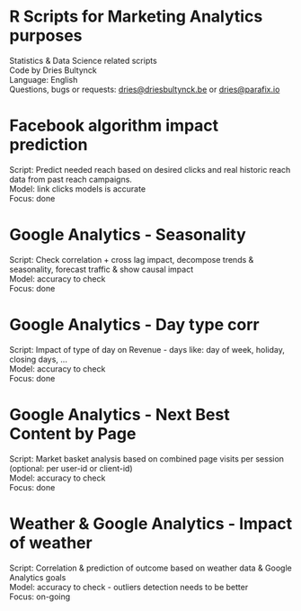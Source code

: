 # R Scripts for Marketing Analytics purposes
Statistics & Data Science related scripts
<br>Code by Dries Bultynck
<br>Language: English
<br>Questions, bugs or requests: dries@driesbultynck.be or dries@parafix.io

# Facebook algorithm impact prediction
Script: Predict needed reach based on desired clicks and real historic reach data from past reach campaigns.
<br>Model: link clicks models is accurate
<br>Focus: done

# Google Analytics - Seasonality
Script: Check correlation + cross lag impact, decompose trends & seasonality, forecast traffic & show causal impact
<br>Model: accuracy to check
<br>Focus: done

# Google Analytics - Day type corr
Script: Impact of type of day on Revenue - days like: day of week, holiday, closing days, ...
<br>Model: accuracy to check
<br>Focus: done

# Google Analytics - Next Best Content by Page
Script: Market basket analysis based on combined page visits per session (optional: per user-id or client-id)
<br>Model: accuracy to check
<br>Focus: done

# Weather & Google Analytics - Impact of weather
Script: Correlation & prediction of outcome based on weather data & Google Analytics goals
<br>Model: accuracy to check - outliers detection needs to be better
<br>Focus: on-going
